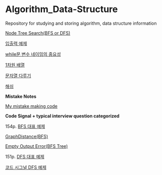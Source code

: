 # Algorithm_Data-Structure
Repository for studying and storing algorithm, data structure information

[Node Tree Search(BFS or DFS)](https://github.com/JSW-JW/Algorithm_Data-Structure/blob/main/DFS.md)

[입출력 예제](https://github.com/JSW-JW/Algorithm_Data-Structure/blob/main/input_output.md)

[while문 변수 네이밍의 중요성](https://github.com/JSW-JW/Algorithm_Data-Structure/blob/main/while.md)

[1차원 배열](https://github.com/JSW-JW/Algorithm_Data-Structure/blob/main/list.md)

[문자열 다루기](https://github.com/JSW-JW/Algorithm_Data-Structure/blob/main/str.md)

[해쉬](https://github.com/JSW-JW/Algorithm_Data-Structure/blob/main/hash.md)


**Mistake Notes**

[My mistake making code](https://github.com/JSW-JW/Algorithm_Data-Structure/blob/main/mistakeNotes.md)


**Code Signal + typical interview question categorized**

154p.
[BFS 대표 예제](https://gist.github.com/JSW-JW/ef56d341d30f3f3895bf35e47d29ef7c)

[GraphDistance(BFS)](https://gist.github.com/JSW-JW/17dbdb0e4b8f03ca860a8be9b8ec4b8f)

[Empty Output Error(BFS Tree)](https://gist.github.com/JSW-JW/c3849fce46e849382ec1b048960ed44a)

151p.
[DFS 대표 예제](https://gist.github.com/JSW-JW/eea46358786ae4764b2d93266909aa70)

[코드 시그널 DFS 예제](https://gist.github.com/JSW-JW/11ed9f350b830bafb270f18de3f4b51c)
